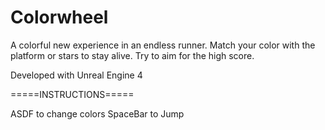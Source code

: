 # Colorwheel

A colorful new experience in an endless runner.
Match your color with the platform or stars to stay alive. Try to aim for the high score.

Developed with Unreal Engine 4


=====INSTRUCTIONS=====

ASDF to change colors
SpaceBar to Jump


